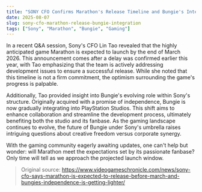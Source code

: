 ```yaml
---
title: "SONY CFO Confirms Marathon's Release Timeline and Bungie's Integration"
date: 2025-08-07
slug: sony-cfo-marathon-release-bungie-integration
tags: ["Sony", "Marathon", "Bungie", "Gaming"]
---
```

In a recent Q&A session, Sony's CFO Lin Tao revealed that the highly anticipated game Marathon is expected to launch by the end of March 2026. This announcement comes after a delay was confirmed earlier this year, with Tao emphasizing that the team is actively addressing development issues to ensure a successful release. While she noted that this timeline is not a firm commitment, the optimism surrounding the game's progress is palpable.

Additionally, Tao provided insight into Bungie's evolving role within Sony's structure. Originally acquired with a promise of independence, Bungie is now gradually integrating into PlayStation Studios. This shift aims to enhance collaboration and streamline the development process, ultimately benefiting both the studio and its fanbase. As the gaming landscape continues to evolve, the future of Bungie under Sony's umbrella raises intriguing questions about creative freedom versus corporate synergy.

With the gaming community eagerly awaiting updates, one can't help but wonder: will Marathon meet the expectations set by its passionate fanbase? Only time will tell as we approach the projected launch window.
> Original source: https://www.videogameschronicle.com/news/sony-cfo-says-marathon-is-expected-to-release-before-march-and-bungies-independence-is-getting-lighter/